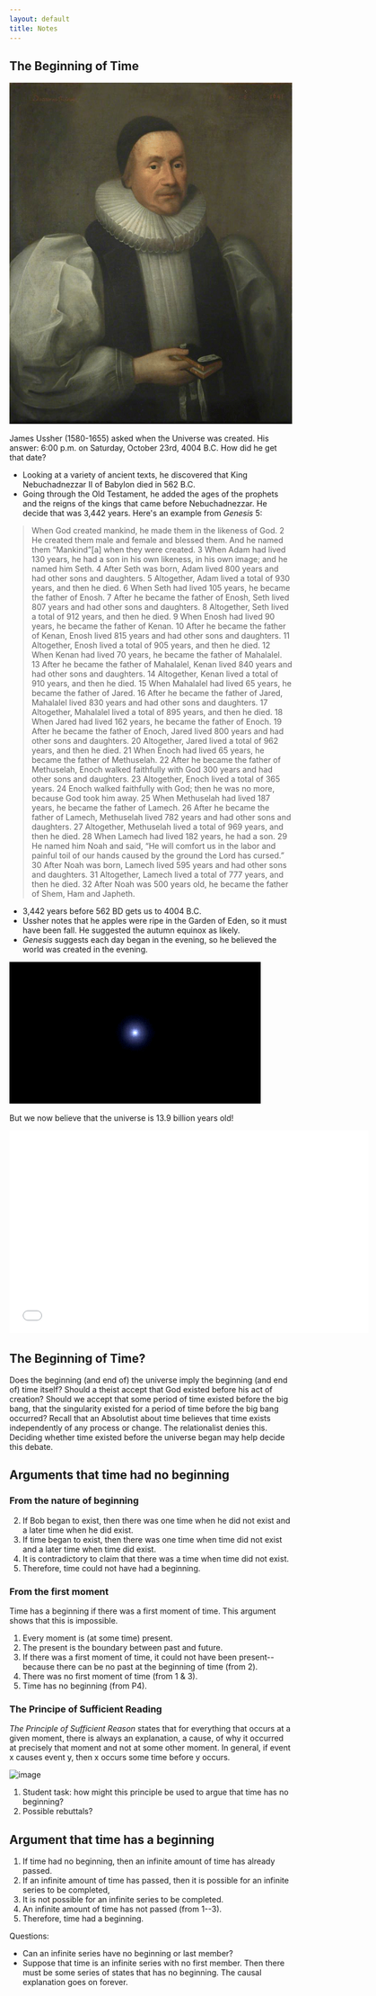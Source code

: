 ```yaml
---
layout: default
title: Notes
---
```



## The Beginning of Time 

![image](ussher.gif)

James Ussher (1580-1655) asked when the Universe was created. His answer: 6:00 p.m. on Saturday, October 23rd, 4004 B.C. How did he get that date? 

+ Looking at a variety of ancient texts, he discovered that King Nebuchadnezzar II of Babylon died in 562 B.C. 
+ Going through the Old Testament, he added the ages of the prophets and the reigns of the kings that came before Nebuchadnezzar. He decide that was 3,442 years. Here's an example from *Genesis* 5:
> When God created mankind, he made them in the likeness of God. 2 He created them male and female and blessed them. And he named them “Mankind”[a] when they were created. 3 When Adam had lived 130 years, he had a son in his own likeness, in his own image; and he named him Seth. 4 After Seth was born, Adam lived 800 years and had other sons and daughters. 5 Altogether, Adam lived a total of 930 years, and then he died. 
> 6 When Seth had lived 105 years, he became the father of Enosh. 7 After he became the father of Enosh, Seth lived 807 years and had other sons and daughters. 8 Altogether, Seth lived a total of 912 years, and then he died. 
> 9 When Enosh had lived 90 years, he became the father of Kenan. 10 After he became the father of Kenan, Enosh lived 815 years and had other sons and daughters. 11 Altogether, Enosh lived a total of 905 years, and then he died. 
> 12 When Kenan had lived 70 years, he became the father of Mahalalel. 13 After he became the father of Mahalalel, Kenan lived 840 years and had other sons and daughters. 14 Altogether, Kenan lived a total of 910 years, and then he died.
> 15 When Mahalalel had lived 65 years, he became the father of Jared. 16 After he became the father of Jared, Mahalalel lived 830 years and had other sons and daughters. 17 Altogether, Mahalalel lived a total of 895 years, and then he died.
> 18 When Jared had lived 162 years, he became the father of Enoch. 19 After he became the father of Enoch, Jared lived 800 years and had other sons and daughters. 20 Altogether, Jared lived a total of 962 years, and then he died.
> 21 When Enoch had lived 65 years, he became the father of Methuselah. 22 After he became the father of Methuselah, Enoch walked faithfully with God 300 years and had other sons and daughters. 23 Altogether, Enoch lived a total of 365 years. 24 Enoch walked faithfully with God; then he was no more, because God took him away.
> 25 When Methuselah had lived 187 years, he became the father of Lamech. 26 After he became the father of Lamech, Methuselah lived 782 years and had other sons and daughters. 27 Altogether, Methuselah lived a total of 969 years, and then he died.
> 28 When Lamech had lived 182 years, he had a son. 29 He named him Noah and said, “He will comfort us in the labor and painful toil of our hands caused by the ground the Lord has cursed.” 30 After Noah was born, Lamech lived 595 years and had other sons and daughters. 31 Altogether, Lamech lived a total of 777 years, and then he died.
> 32 After Noah was 500 years old, he became the father of Shem, Ham and Japheth.
+ 3,442 years before 562 BD gets us to 4004 B.C. 
+ Ussher notes that he apples were ripe in the Garden of Eden, so it must have been fall. He suggested the autumn equinox as likely. 
+ *Genesis* suggests each day began in the evening, so he believed the world was created in the evening. 


![image](bang.gif)

But we now believe that the universe is 13.9 billion years old! 

<iframe allowfullscreen width='640' height='360' src='//assets.nationalgeographic.com/modules-video/latest/assets/ngsEmbeddedVideo.html?guid=00000161-d7f6-dcda-a37f-d7f68e230000' frameborder='0' scrolling='no'></iframe>

## The Beginning of Time? 

Does the beginning (and end of) the universe imply the beginning (and end of) time itself? Should a theist accept that God existed before his act of creation? Should we accept that some period of time existed before the big bang, that the singularity existed for a period of time before the big bang occurred? Recall that an Absolutist about time believes that time exists independently of any process or change. The relationalist denies this. Deciding whether time existed before the universe began may help decide this debate. 

## Arguments that time had no beginning 

### From the nature of beginning 

2. If Bob began to exist, then there was one time when he did not exist and a later time when he did exist. 
3. If time began to exist, then there was one time when time did not exist and a later time when time did exist. 
4. It is contradictory to claim that there was a time when time did not exist. 
5. Therefore, time could not have had a beginning. 

### From the first moment 

Time has a beginning if there was a first moment of time. This argument shows that this is impossible. 

1. Every moment is (at some time) present.
2. The present is the boundary between past and future.
3. If there was a first moment of time, it could not have been present--because there can be no past at the beginning of time  (from 2).
4. There was no first moment of time (from 1 & 3).
5. Time has no beginning (from P4).

### The Principe of Sufficient Reading

*The Principle of Sufficient Reason* states that for everything that occurs at a given moment, there is always an explanation, a cause, of why it occurred at precisely that moment and not at some other moment. In general, if event x causes event y, then x occurs some time before y occurs. 

![image](cause.gif)


1.  Student task: how might this principle be used to argue that time has no beginning? 
2.  Possible rebuttals?

## Argument that time has a beginning 

1. If time had no beginning, then an infinite amount of time has already passed.
2. If an infinite amount of time has passed, then it is possible for an infinite series to be completed,
3. It is not possible for an infinite series to be completed.
4. An infinite amount of time has not passed (from 1--3).
5. Therefore, time had a beginning.

Questions: 

-   Can an infinite series have no beginning or last member?
-   Suppose that time is an infinite series with no first member. Then there must be some series of states that has no beginning. The causal explanation goes on forever.


